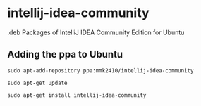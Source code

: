 # intellij-idea-community
.deb Packages of IntelliJ IDEA Community Edition for Ubuntu

## Adding the ppa to Ubuntu

`sudo apt-add-repository ppa:mmk2410/intellij-idea-community`

`sudo apt-get update`

`sudo apt-get install intellij-idea-community`
